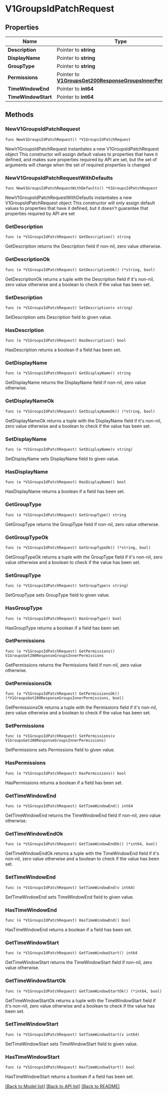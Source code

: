 # V1GroupsIdPatchRequest

## Properties

Name | Type | Description | Notes
------------ | ------------- | ------------- | -------------
**Description** | Pointer to **string** |  | [optional] 
**DisplayName** | Pointer to **string** |  | [optional] 
**GroupType** | Pointer to **string** |  | [optional] 
**Permissions** | Pointer to [**V1GroupsGet200ResponseGroupsInnerPermissions**](V1GroupsGet200ResponseGroupsInnerPermissions.md) |  | [optional] 
**TimeWindowEnd** | Pointer to **int64** |  | [optional] 
**TimeWindowStart** | Pointer to **int64** |  | [optional] 

## Methods

### NewV1GroupsIdPatchRequest

`func NewV1GroupsIdPatchRequest() *V1GroupsIdPatchRequest`

NewV1GroupsIdPatchRequest instantiates a new V1GroupsIdPatchRequest object
This constructor will assign default values to properties that have it defined,
and makes sure properties required by API are set, but the set of arguments
will change when the set of required properties is changed

### NewV1GroupsIdPatchRequestWithDefaults

`func NewV1GroupsIdPatchRequestWithDefaults() *V1GroupsIdPatchRequest`

NewV1GroupsIdPatchRequestWithDefaults instantiates a new V1GroupsIdPatchRequest object
This constructor will only assign default values to properties that have it defined,
but it doesn't guarantee that properties required by API are set

### GetDescription

`func (o *V1GroupsIdPatchRequest) GetDescription() string`

GetDescription returns the Description field if non-nil, zero value otherwise.

### GetDescriptionOk

`func (o *V1GroupsIdPatchRequest) GetDescriptionOk() (*string, bool)`

GetDescriptionOk returns a tuple with the Description field if it's non-nil, zero value otherwise
and a boolean to check if the value has been set.

### SetDescription

`func (o *V1GroupsIdPatchRequest) SetDescription(v string)`

SetDescription sets Description field to given value.

### HasDescription

`func (o *V1GroupsIdPatchRequest) HasDescription() bool`

HasDescription returns a boolean if a field has been set.

### GetDisplayName

`func (o *V1GroupsIdPatchRequest) GetDisplayName() string`

GetDisplayName returns the DisplayName field if non-nil, zero value otherwise.

### GetDisplayNameOk

`func (o *V1GroupsIdPatchRequest) GetDisplayNameOk() (*string, bool)`

GetDisplayNameOk returns a tuple with the DisplayName field if it's non-nil, zero value otherwise
and a boolean to check if the value has been set.

### SetDisplayName

`func (o *V1GroupsIdPatchRequest) SetDisplayName(v string)`

SetDisplayName sets DisplayName field to given value.

### HasDisplayName

`func (o *V1GroupsIdPatchRequest) HasDisplayName() bool`

HasDisplayName returns a boolean if a field has been set.

### GetGroupType

`func (o *V1GroupsIdPatchRequest) GetGroupType() string`

GetGroupType returns the GroupType field if non-nil, zero value otherwise.

### GetGroupTypeOk

`func (o *V1GroupsIdPatchRequest) GetGroupTypeOk() (*string, bool)`

GetGroupTypeOk returns a tuple with the GroupType field if it's non-nil, zero value otherwise
and a boolean to check if the value has been set.

### SetGroupType

`func (o *V1GroupsIdPatchRequest) SetGroupType(v string)`

SetGroupType sets GroupType field to given value.

### HasGroupType

`func (o *V1GroupsIdPatchRequest) HasGroupType() bool`

HasGroupType returns a boolean if a field has been set.

### GetPermissions

`func (o *V1GroupsIdPatchRequest) GetPermissions() V1GroupsGet200ResponseGroupsInnerPermissions`

GetPermissions returns the Permissions field if non-nil, zero value otherwise.

### GetPermissionsOk

`func (o *V1GroupsIdPatchRequest) GetPermissionsOk() (*V1GroupsGet200ResponseGroupsInnerPermissions, bool)`

GetPermissionsOk returns a tuple with the Permissions field if it's non-nil, zero value otherwise
and a boolean to check if the value has been set.

### SetPermissions

`func (o *V1GroupsIdPatchRequest) SetPermissions(v V1GroupsGet200ResponseGroupsInnerPermissions)`

SetPermissions sets Permissions field to given value.

### HasPermissions

`func (o *V1GroupsIdPatchRequest) HasPermissions() bool`

HasPermissions returns a boolean if a field has been set.

### GetTimeWindowEnd

`func (o *V1GroupsIdPatchRequest) GetTimeWindowEnd() int64`

GetTimeWindowEnd returns the TimeWindowEnd field if non-nil, zero value otherwise.

### GetTimeWindowEndOk

`func (o *V1GroupsIdPatchRequest) GetTimeWindowEndOk() (*int64, bool)`

GetTimeWindowEndOk returns a tuple with the TimeWindowEnd field if it's non-nil, zero value otherwise
and a boolean to check if the value has been set.

### SetTimeWindowEnd

`func (o *V1GroupsIdPatchRequest) SetTimeWindowEnd(v int64)`

SetTimeWindowEnd sets TimeWindowEnd field to given value.

### HasTimeWindowEnd

`func (o *V1GroupsIdPatchRequest) HasTimeWindowEnd() bool`

HasTimeWindowEnd returns a boolean if a field has been set.

### GetTimeWindowStart

`func (o *V1GroupsIdPatchRequest) GetTimeWindowStart() int64`

GetTimeWindowStart returns the TimeWindowStart field if non-nil, zero value otherwise.

### GetTimeWindowStartOk

`func (o *V1GroupsIdPatchRequest) GetTimeWindowStartOk() (*int64, bool)`

GetTimeWindowStartOk returns a tuple with the TimeWindowStart field if it's non-nil, zero value otherwise
and a boolean to check if the value has been set.

### SetTimeWindowStart

`func (o *V1GroupsIdPatchRequest) SetTimeWindowStart(v int64)`

SetTimeWindowStart sets TimeWindowStart field to given value.

### HasTimeWindowStart

`func (o *V1GroupsIdPatchRequest) HasTimeWindowStart() bool`

HasTimeWindowStart returns a boolean if a field has been set.


[[Back to Model list]](../README.md#documentation-for-models) [[Back to API list]](../README.md#documentation-for-api-endpoints) [[Back to README]](../README.md)


